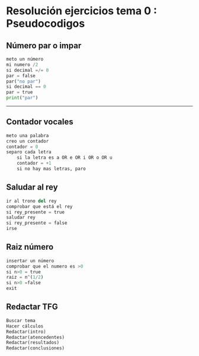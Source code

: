 # Resolución ejercicios tema 0 : Pseudocodigos

## Número par o impar
```python
meto un número
mi numero /2
si decimal =/= 0 
par = false
par("no par")
si decimal == 0
par = true
print("par")
```
---
## Contador vocales
```python
meto una palabra
creo un contador
contador = 0
separo cada letra
    si la letra es a OR e OR i OR o OR u
    contador = +1
    si no hay mas letras, paro
```
## Saludar al rey 
```python
ir al trono del rey 
comprobar que está el rey
si rey_presente = true
saludar rey 
si rey_presente = false
irse
```
## Raiz número
```python
insertar un número
comprobar que el numero es >0
si n>0 = true
raiz = n^(1/2)
si n>0 =false
exit
```
## Redactar TFG
```python
Buscar tema
Hacer cálculos
Redactar(intro)
Redactar(atencedentes)
Redactar(resultados)
Redactar(conclusiones)
```
